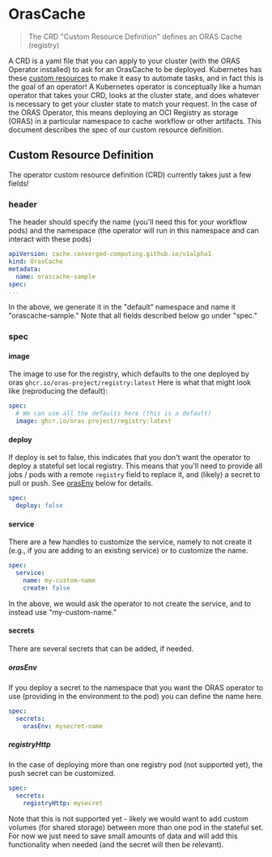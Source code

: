 # OrasCache

> The CRD "Custom Resource Definition" defines an ORAS Cache (registry)

A CRD is a yaml file that you can apply to your cluster (with the ORAS Operator
installed) to ask for an OrasCache to be deployed. Kubernetes has these [custom resources](https://kubernetes.io/docs/concepts/extend-kubernetes/api-extension/custom-resources/)
to make it easy to automate tasks, and in fact this is the goal of an operator!
A Kubernetes operator is conceptually like a human operator that takes your CRD,
looks at the cluster state, and does whatever is necessary to get your cluster state
to match your request. In the case of the ORAS Operator, this means deploying an OCI Registry
as storage (ORAS) in a particular namespace to cache workflow or other artifacts. 
This document describes the spec of our custom resource definition.

## Custom Resource Definition

The operator custom resource definition (CRD) currently takes just a few fields!

### header

The header should specify the name (you'll need this for your workflow pods) and the namespace (the operator will run in this namespace and can interact with these pods)

```yaml
apiVersion: cache.converged-computing.github.io/v1alpha1
kind: OrasCache
metadata:
  name: orascache-sample
spec:
...
```

In the above, we generate it in the "default" namespace and name it "orascache-sample." Note that all fields described below go under "spec."

### spec

#### image

The image to use for the registry, which defaults to the one deployed by oras `ghcr.io/oras-project/registry:latest`
Here is what that might look like (reproducing the default):

```yaml
spec:
  # We can use all the defaults here (this is a default)
  image: ghcr.io/oras-project/registry:latest
```

#### deploy

If deploy is set to false, this indicates that you don't want the operator to deploy a stateful set local registry.
This means that you'll need to provide all jobs / pods with a remote `registry` field to replace it, and (likely) a secret to pull or push.
See [orasEnv](#orasEnv) below for details.

```yaml
spec:
  deploy: false 
```

#### service

There are a few handles to customize the service, namely to not create it (e.g., if you are adding to an existing service) or to customize the name.

```yaml
spec:
  service:
    name: my-custom-name
    create: false
```

In the above, we would ask the operator to not create the service, and to instead use "my-custom-name."

#### secrets

There are several secrets that can be added, if needed.

##### orasEnv

If you deploy a secret to the namespace that you want the ORAS operator to use (providing in the environment to the pod)
you can define the name here.

```yaml
spec:
  secrets: 
    orasEnv: mysecret-name
```

##### registryHttp

In the case of deploying more than one registry pod (not supported yet), the push secret can be customized.

```yaml
spec:
  secrets: 
    registryHttp: mysecret
```

Note that this is not supported yet - likely we would want to add custom volumes (for shared storage) between more than one pod in the stateful set. 
For now we just need to save small amounts of data and will add this functionality when needed (and the secret will then be relevant).
